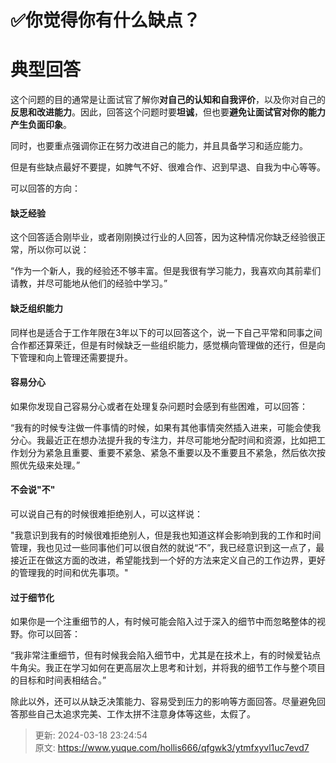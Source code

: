 # ✅你觉得你有什么缺点？

# 典型回答


这个问题的目的通常是让面试官了解你**对自己的认知和自我评价**，以及你对自己的**反思和改进能力**。因此，回答这个问题时要**坦诚**，但也要**避免让面试官对你的能力产生负面印象**。



同时，也要重点强调你正在努力改进自己的能力，并且具备学习和适应能力。



但是有些缺点最好不要提，如脾气不好、很难合作、迟到早退、自我为中心等等。



可以回答的方向：



#### 缺乏经验
这个回答适合刚毕业，或者刚刚换过行业的人回答，因为这种情况你缺乏经验很正常，所以你可以说：



“作为一个新人，我的经验还不够丰富。但是我很有学习能力，我喜欢向其前辈们请教，并尽可能地从他们的经验中学习。”



#### 缺乏组织能力


同样也是适合于工作年限在3年以下的可以回答这个，说一下自己平常和同事之间合作都还算荣迁，但是有时候缺乏一些组织能力，感觉横向管理做的还行，但是向下管理和向上管理还需要提升。



#### 容易分心


如果你发现自己容易分心或者在处理复杂问题时会感到有些困难，可以回答：



“我有的时候专注做一件事情的时候，如果有其他事情突然插入进来，可能会使我分心。我最近正在想办法提升我的专注力，并尽可能地分配时间和资源，比如把工作划分为紧急且重要、重要不紧急、紧急不重要以及不重要且不紧急，然后依次按照优先级来处理。”



#### 不会说"不"


可以说自己有的时候很难拒绝别人，可以这样说：



"我意识到我有的时候很难拒绝别人，但是我也知道这样会影响到我的工作和时间管理，我也见过一些同事他们可以很自然的就说“不”，我已经意识到这一点了，最接近正在做这方面的改进，希望能找到一个好的方法来定义自己的工作边界，更好的管理我的时间和优先事项。"



#### 过于细节化


如果你是一个注重细节的人，有时候可能会陷入过于深入的细节中而忽略整体的视野。你可以回答：



“我非常注重细节，但有时候我会陷入细节中，尤其是在技术上，有的时候爱钻点牛角尖。我正在学习如何在更高层次上思考和计划，并将我的细节工作与整个项目的目标和时间表相结合。”



除此以外，还可以从缺乏决策能力、容易受到压力的影响等方面回答。尽量避免回答那些自己太追求完美、工作太拼不注意身体等这些，太假了。



> 更新: 2024-03-18 23:24:54  
> 原文: <https://www.yuque.com/hollis666/qfgwk3/ytmfxyvl1uc7evd7>